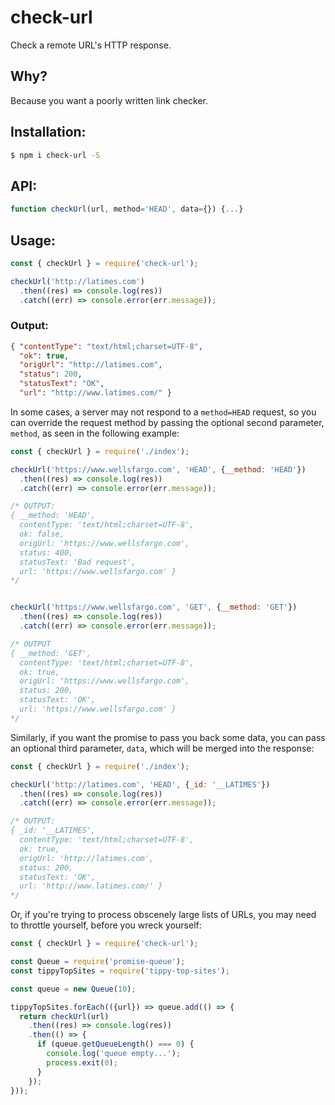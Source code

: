 # check-url

Check a remote URL's HTTP response.

## Why?

Because you want a poorly written link checker.

## Installation:

```sh
$ npm i check-url -S
```

## API:

```js
function checkUrl(url, method='HEAD', data={}) {...}
```

## Usage:

```js
const { checkUrl } = require('check-url');

checkUrl('http://latimes.com')
  .then((res) => console.log(res))
  .catch((err) => console.error(err.message));
```

### Output:
```json
{ "contentType": "text/html;charset=UTF-8",
  "ok": true,
  "origUrl": "http://latimes.com",
  "status": 200,
  "statusText": "OK",
  "url": "http://www.latimes.com/" }
```

In some cases, a server may not respond to a `method=HEAD` request, so you can override the request method by passing the optional second parameter, `method`, as seen in the following example:

```js
const { checkUrl } = require('./index');

checkUrl('https://www.wellsfargo.com', 'HEAD', {__method: 'HEAD'})
  .then((res) => console.log(res))
  .catch((err) => console.error(err.message));

/* OUTPUT:
{ __method: 'HEAD',
  contentType: 'text/html;charset=UTF-8',
  ok: false,
  origUrl: 'https://www.wellsfargo.com',
  status: 400,
  statusText: 'Bad request',
  url: 'https://www.wellsfargo.com' }
*/


checkUrl('https://www.wellsfargo.com', 'GET', {__method: 'GET'})
  .then((res) => console.log(res))
  .catch((err) => console.error(err.message));

/* OUTPUT
{ __method: 'GET',
  contentType: 'text/html;charset=UTF-8',
  ok: true,
  origUrl: 'https://www.wellsfargo.com',
  status: 200,
  statusText: 'OK',
  url: 'https://www.wellsfargo.com' }
*/
```

Similarly, if you want the promise to pass you back some data, you can pass an optional third parameter, `data`, which will be merged into the response:

```js
const { checkUrl } = require('./index');

checkUrl('http://latimes.com', 'HEAD', {_id: '__LATIMES'})
  .then((res) => console.log(res))
  .catch((err) => console.error(err.message));

/* OUTPUT:
{ _id: '__LATIMES',
  contentType: 'text/html;charset=UTF-8',
  ok: true,
  origUrl: 'http://latimes.com',
  status: 200,
  statusText: 'OK',
  url: 'http://www.latimes.com/' }
*/
```

Or, if you're trying to process obscenely large lists of URLs, you may need to throttle yourself, before you wreck yourself:

```js
const { checkUrl } = require('check-url');

const Queue = require('promise-queue');
const tippyTopSites = require('tippy-top-sites');

const queue = new Queue(10);

tippyTopSites.forEach(({url}) => queue.add(() => {
  return checkUrl(url)
    .then((res) => console.log(res))
    .then(() => {
      if (queue.getQueueLength() === 0) {
        console.log('queue empty...');
        process.exit(0);
      }
    });
}));
```
